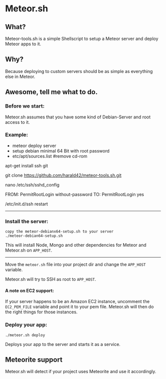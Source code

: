 # Meteor.sh

## What?

Meteor-tools.sh is a simple Shellscript to setup a Meteor server and deploy Meteor apps to it.

## Why?

Because deploying to custom servers should be as simple as everything else in Meteor.

## Awesome, tell me what to do.

### Before we start:

Meteor.sh assumes that you have some kind of Debian-Server and root access to it.

### Example:

* meteor deploy server
* setup debian minimal 64 Bit with root password
* etc/apt/sources.list  #remove cd-rom

apt-get install ssh git

git clone https://github.com/harald42/meteor-tools.sh.git

nano /etc/ssh/sshd_config

FROM:
PermitRootLogin without-password
TO:
PermitRootLogin yes

/etc/init.d/ssh restart

--------------------------------
### Install the server:

```
copy the meteor-debianx64-setup.sh to your server
./meteor-debian64-setup.sh
```

This will install Node, Mongo and other dependencies for Meteor and Meteor.sh on `APP_HOST`.

----

Move the `meteor.sh` file into your project dir and change the `APP_HOST` variable.

Meteor.sh will try to SSH as root to `APP_HOST`.

#### A note on EC2 support:

If your server happens to be an Amazon EC2 instance, uncomment the `EC2_PEM_FILE` variable and point it to your pem file. Meteor.sh will then do the right things for those instances.



### Deploy your app:

```
./meteor.sh deploy
```

Deploys your app to the server and starts it as a service.

## Meteorite support

Meteor.sh will detect if your project uses Meteorite and use it accordingly.
